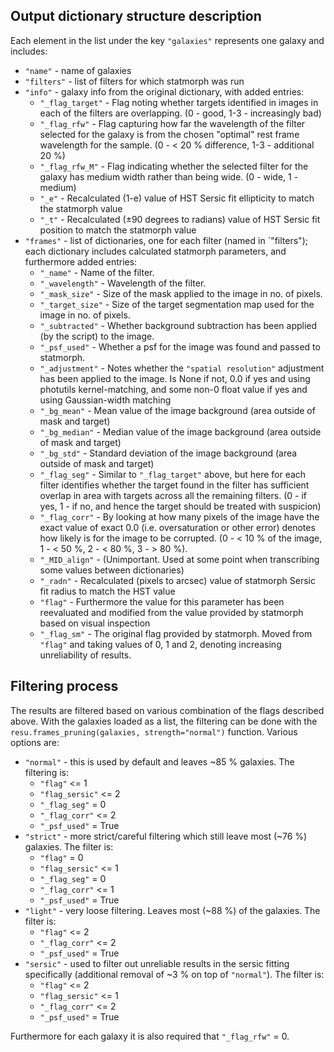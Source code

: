 Output dictionary structure description
---------------------------------------

Each element in the list under the key `"galaxies"` represents one galaxy and includes:
- `"name"` - name of galaxies
- `"filters"` - list of filters for which statmorph was run
- `"info"` - galaxy info from the original dictionary, with added entries:
  - `"_flag_target"` - Flag noting whether targets identified in images in each of the filters are overlapping. (0 - good, 1-3 - increasingly bad)
  - `"_flag_rfw"` - Flag capturing how far the wavelength of the filter selected for the galaxy is from the chosen "optimal" rest frame wavelength for the sample. (0 - < 20 % difference, 1-3 - additional 20 %)
  - `"_flag_rfw_M"` - Flag indicating whether the selected filter for the galaxy has medium width rather than being wide. (0 - wide, 1 - medium)
  - `"_e"` - Recalculated (1-e) value of HST Sersic fit ellipticity to match the statmorph value
  - `"_t"` - Recalculated (±90 degrees to radians) value of HST Sersic fit position to match the statmorph value
- `"frames"` - list of dictionaries, one for each filter (named in `"filters"); each dictionary includes calculated statmorph parameters, and furthermore added entries:
  - `"_name"` - Name of the filter.
  - `"_wavelength"` - Wavelength of the filter.
  - `"_mask_size"` - Size of the mask applied to the image in no. of pixels.
  - `"_target_size"` - Size of the target segmentation map used for the image in no. of pixels.
  - `"_subtracted"` - Whether background subtraction has been applied (by the script) to the image.
  - `"_psf_used"` - Whether a psf for the image was found and passed to statmorph.
  - `"_adjustment"` - Notes whether the `"spatial resolution"` adjustment has been applied to the image. Is None if not, 0.0 if yes and using photutils kernel-matching, and some non-0 float value if yes and using Gaussian-width matching 
  - `"_bg_mean"` - Mean value of the image background (area outside of mask and target)
  - `"_bg_median"` - Median value of the image background (area outside of mask and target)
  - `"_bg_std"` - Standard deviation of the image background (area outside of mask and target)
  - `"_flag_seg"` - Similar to `"_flag_target"` above, but here for each filter identifies whether the target found in the filter has sufficient overlap in area with targets across all the remaining filters. (0 - if yes, 1 - if no, and hence the target should be treated with suspicion)
  - `"_flag_corr"` - By looking at how many pixels of the image have the exact value of exact 0.0 (i.e. oversaturation or other error) denotes how likely is for the image to be corrupted. (0 - < 10 % of the image, 1 - < 50 %, 2 - < 80 %, 3 - > 80 %).
  - `"_MID_align"` - (Unimportant. Used at some point when transcribing some values between dictionaries) 
  - `"_radn"` - Recalculated (pixels to arcsec) value of statmorph Sersic fit radius to match the HST value 
  - `"flag"` - Furthermore the value for this parameter has been reevaluated and modified from the value provided by statmorph based on visual inspection
  - `"_flag_sm"` - The original flag provided by statmorph. Moved from `"flag"` and taking values of 0, 1 and 2, denoting increasing unreliability of results.

Filtering process
-----------------

The results are filtered based on various combination of the flags described above. With the galaxies loaded as a list, the filtering can be done with the `resu.frames_pruning(galaxies, strength="normal")` function. Various options are:
- `"normal"` - this is used by default and leaves ~85 % galaxies. The filtering is:
  - `"flag"` <= 1
  - `"flag_sersic"` <= 2
  - `"_flag_seg"` = 0
  - `"_flag_corr"` <= 2
  - `"_psf_used"` = True
- `"strict"` - more strict/careful filtering which still leave most (~76 %) galaxies. The filter is:
  - `"flag"` = 0
  - `"flag_sersic"` <= 1
  - `"_flag_seg"` = 0
  - `"_flag_corr"` <= 1
  - `"_psf_used"` = True
- `"light"` - very loose filtering. Leaves most (~88 %) of the galaxies. The filter is:
  - `"flag"` <= 2
  - `"_flag_corr"` <= 2
  - `"_psf_used"` = True
- `"sersic"` - used to filter out unreliable results in the sersic fitting specifically (additional removal of ~3 % on top of `"normal"`). The filter is:
  - `"flag"` <= 2
  - `"flag_sersic"` <= 1
  - `"_flag_corr"` <= 2
  - `"_psf_used"` = True
    
Furthermore for each galaxy it is also required that `"_flag_rfw"` = 0.
